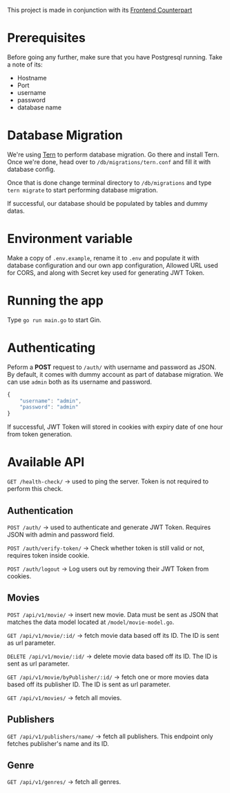 This project is made in conjunction with its [Frontend Counterpart](https://github.com/Setsubou/movie-nextjs-frontend)

# Prerequisites
Before going any further, make sure that you have Postgresql running. Take a note of its:
- Hostname
- Port
- username
- password
- database name

# Database Migration
We're using [Tern](https://github.com/jackc/tern) to perform database migration. Go there and install Tern. Once we're done, head over to `/db/migrations/tern.conf` and fill it with database config.

Once that is done change terminal directory to `/db/migrations` and type `tern migrate` to start performing database migration.

If successful, our database should be populated by tables and dummy datas.

# Environment variable
Make a copy of `.env.example`, rename it to `.env` and populate it with database configuration and our own app configuration, Allowed URL used for CORS, and along with Secret key used for generating JWT Token.

# Running the app
Type `go run main.go` to start Gin.

# Authenticating
Peform a **POST** request to `/auth/` with username and password as JSON. By default, it comes with dummy account as part of database migration. We can use `admin` both as its username and password.

```javascript
{
    "username": "admin",
    "password": "admin"
}
```

If successful, JWT Token will stored in cookies with expiry date of one hour from token generation.

# Available API
`GET /health-check/` -> used to ping the server. Token is not required to perform this check.

## Authentication
`POST /auth/` -> used to authenticate and generate JWT Token. Requires JSON with admin and password field.

`POST /auth/verify-token/` -> Check whether token is still valid or not, requires token inside cookie.

`POST /auth/logout` -> Log users out by removing their JWT Token from cookies.

## Movies
`POST /api/v1/movie/` -> insert new movie. Data must be sent as JSON that matches the data model located at `/model/movie-model.go`.

`GET /api/v1/movie/:id/` -> fetch movie data based off its ID. The ID is sent as url parameter.

`DELETE /api/v1/movie/:id/` -> delete movie data based off its ID. The ID is sent as url parameter.

`GET /api/v1/movie/byPublisher/:id/` -> fetch one or more movies data based off its publisher ID. The ID is sent as url parameter.

`GET /api/v1/movies/` -> fetch all movies.

## Publishers
`GET /api/v1/publishers/name/` -> fetch all publishers. This endpoint only fetches publisher's name and its ID.

## Genre
`GET /api/v1/genres/` -> fetch all genres.
